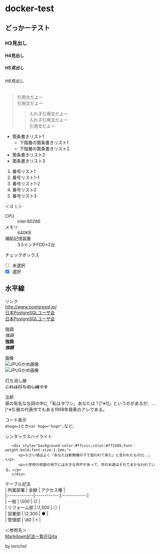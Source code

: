 # docker-test
## どっかーテスト
### H3見出し
#### H4見出し
##### H5見出し
###### H6見出し
  
> 引用文だよー  
> 引用文だよー  
>> 入れ子引用文だよー  
>> 入れ子引用文だよー  
> 引用文だよー  
  
* 箇条書きリスト1  
  * 下階層の箇条書きリスト1  
  * 下階層の箇条書きリスト2  
* 箇条書きリスト2  
* 箇条書きリスト3  
  
1. 番号リスト1  
  1. 番号リスト1-1  
  2. 番号リスト1-2  
2. 番号リスト2  
3. 番号リスト3  
  
＜ｄｌ＞  
<dl>
  <dt>CPU</dt>
  <dd>intel 80286</dd>
  <dt>メモリ</dt>
  <dd>640KB</dd>
  <dt>補助記憶装置</dt>
  <dd>3.5インチFDD×2台</dd>
</dl>
  
チェックボックス  
- [ ] 未選択  
- [x] 選択  
  
水平線  
---
  
リンク  
<http://www.postgresql.jp/>  
[日本PostgreSQLユーザ会](http://www.postgresql.jp/)  
[日本PostgreSQLユーザ会](http://www.postgresql.jp/ "日本PostgreSQLユーザ会のサイトはこちら")  
  
強調  
*強調*  
**強調**  
***強調***  
  
画像  
![JPUGかめ画像](https://www.postgresql.jp/sites/default/files/2016-12/pgkameaoisen_0.png)  
![JPUGかめ画像](https://www.postgresql.jp/sites/default/files/2016-12/pgkameaoisen_0.png "日本PostgreSQLユーザ会のマスコットのカメです")  
  
打ち消し線  
~~これは打ち消し線です~~  
  
注釈  
彼の有名な台詞の中に「私はタワシ。あなたは？\[^※1]」というのがあるが、...  
\[^※1]:彼の代表作でもある1998年発表のアレである。  
  
コード表示  
`$hoge=1`とか`var hoge="hoge";`など、  
  
シンタックスハイライト  
```html:sample
   <div style="background-color:#ffcccc;color:#ff3399;font-weight:bold;font-size:1.2em;">
      <p>小さい頃はよく「あなたは新開橋の下で拾われて来た」と言われたものだ..。</p>
      <p>小学校の校庭の地下には大きな井戸があって、市の水道はそれでまかなわれている。</p>
   </div>
```  
  
テーブル記法  
| 所属部署     | 金額        | アクセス権   |  
|:-------------|------------:|:------------:|  
| 一般         |        \500 |      ○      |  
| リフォーム部 |      \1,500 |      ◎      |  
| 営業部       |      \2,300 |      ●      |  
| 管理部       |         \80 |      ×      |  

＜参照先＞  
[Markdown記法一覧＠Qiita](https://qiita.com/oreo/items/82183bfbaac69971917f)  
  
by torichol  
  

